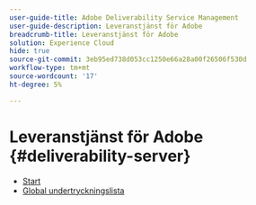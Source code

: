 ```yaml
---
user-guide-title: Adobe Deliverability Service Management
user-guide-description: Leveranstjänst för Adobe
breadcrumb-title: Leveranstjänst för Adobe
solution: Experience Cloud
hide: true
source-git-commit: 3eb95ed738d053cc1250e66a28a00f26506f530d
workflow-type: tm+mt
source-wordcount: '17'
ht-degree: 5%

---
```


# Leveranstjänst för Adobe {#deliverability-server}

* [Start](home.md)
* [Global undertryckningslista](global-suppression-list.md)
